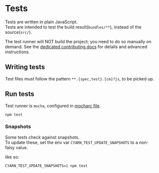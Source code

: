 # Tests

Tests are written in plain JavaScript.  
Tests are intended to test the build result(`bundles/**`), instead of the source(`src/`).

The test runner will NOT build the project; you need to do so manually on demand.
See the [dedicated contributing docs](../CONTRIBUTING.md) for details and advanced instructions.

## Writing tests

Test files must follow the pattern `**.{spec,test}.[cm]?js`, to be picked up.

## Run tests

Test runner is `mocha`, configured in [mocharc file](../.mocharc.js).

```shell
npm test
```
### Snapshots

Some tests check against snapshots.  
To update these, set the env var `CYARN_TEST_UPDATE_SNAPSHOTS` to a non-falsy value.

like so:
```shell
CYARN_TEST_UPDATE_SNAPSHOTS=1 npm test
```
